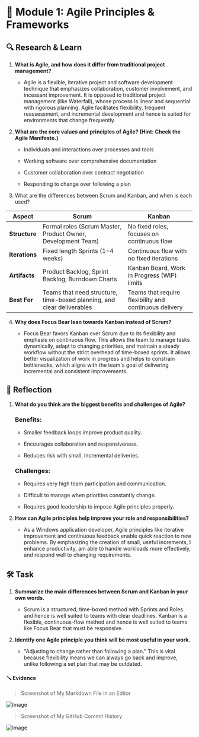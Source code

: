 # 📌 Module 1: Agile Principles & Frameworks

## 🔍 Research & Learn

1. **What is Agile, and how does it differ from traditional project management?**

   - Agile is a flexible, iterative project and software development technique that emphasizes collaboration, customer involvement, and incessant improvement. It is opposed to traditional project management (like Waterfall), whose process is linear and sequential with rigorous planning. Agile facilitates flexibility, frequent reassessment, and incremental development and hence is suited for environments that change frequently.

2. **What are the core values and principles of Agile? (Hint: Check the Agile Manifesto.)**

   - Individuals and interactions over processes and tools

   - Working software over comprehensive documentation

   - Customer collaboration over contract negotiation

   - Responding to change over following a plan

3. What are the differences between Scrum and Kanban, and when is each used?

| **Aspect**     | **Scrum**                                                              | **Kanban**                                             |
| -------------- | ---------------------------------------------------------------------- | ------------------------------------------------------ |
| **Structure**  | Formal roles (Scrum Master, Product Owner, Development Team)           | No fixed roles, focuses on continuous flow             |
| **Iterations** | Fixed length Sprints (1-4 weeks)                                       | Continuous flow with no fixed iterations               |
| **Artifacts**  | Product Backlog, Sprint Backlog, Burndown Charts                       | Kanban Board, Work in Progress (WIP) limits            |
| **Best For**   | Teams that need structure, time-boxed planning, and clear deliverables | Teams that require flexibility and continuous delivery |

4. **Why does Focus Bear lean towards Kanban instead of Scrum?**

   - Focus Bear favors Kanban over Scrum due to its flexibility and emphasis on continuous flow. This allows the team to manage tasks dynamically, adapt to changing priorities, and maintain a steady workflow without the strict overhead of time-boxed sprints. It allows better visualization of work in progress and helps to constrain bottlenecks, which aligns with the team's goal of delivering incremental and consistent improvements.

## 📝 Reflection

1.  **What do you think are the biggest benefits and challenges of Agile?**

    ### Benefits:

    - Smaller feedback loops improve product quality.

    - Encourages collaboration and responsiveness.

    - Reduces risk with small, incremental deliveries.

    ### Challenges:

    - Requires very high team participation and communication.

    - Difficult to manage when priorities constantly change.

    - Requires good leadership to impose Agile principles properly.

2.  **How can Agile principles help improve your role and responsibilities?**

    - As a Windows application developer, Agile principles like iterative improvement and continuous feedback enable quick reaction to new problems. By emphasizing the creation of small, useful increments, I enhance productivity, am able to handle workloads more effectively, and respond well to changing requirements.

## 🛠️ Task

1. **Summarize the main differences between Scrum and Kanban in your own words.**

   - Scrum is a structured, time-boxed method with Sprints and Roles and hence is well suited to teams with clear deadlines. Kanban is a flexible, continuous-flow method and hence is well suited to teams like Focus Bear that must be responsive.

2. **Identify one Agile principle you think will be most useful in your work.**

   - "Adjusting to change rather than following a plan." This is vital because flexibility means we can always go back and improve, unlike following a set plan that may be outdated.

#### 🪛 Evidence

> Screenshot of My Markdown File in an Editor

![Image](https://github.com/user-attachments/assets/7158f1d3-f5c3-4151-b167-9d91626c4482)

> Screenshot of My GitHub Commit History

![Image](https://github.com/user-attachments/assets/39d1b5e2-069e-43dc-8021-d62cd4fb502f)
